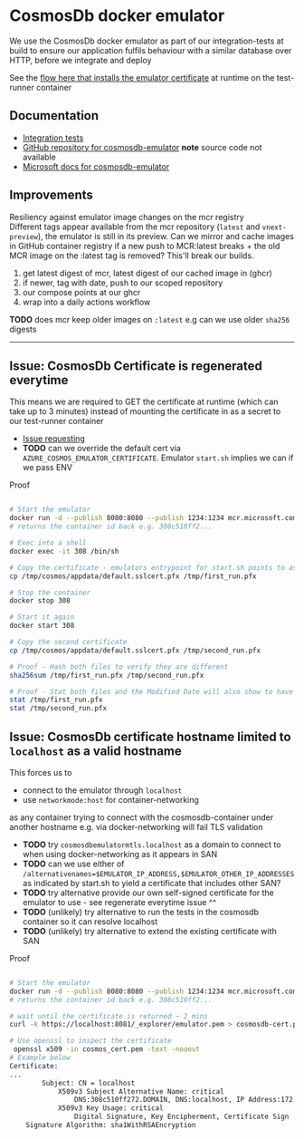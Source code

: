 # CosmosDb docker emulator

We use the CosmosDb docker emulator as part of our integration-tests at build to ensure our application fulfils behaviour with a similar database over HTTP, before we integrate and deploy

See the [flow here that installs the emulator certificate](https://github.com/DFE-Digital/get-information-about-pupils/blob/93739715c6386aa8049868ecdcf6811291b3cc93/scripts/run_integration_tests.sh#L11) at runtime on the test-runner container

## Documentation

- [Integration tests](./README.md)
- [GitHub repository for cosmosdb-emulator](https://github.com/Azure/azure-cosmos-db-emulator-docker?tab=readme-ov-file#linux-based-emulator-preview) **note** source code not available
- [Microsoft docs for cosmosdb-emulator](https://learn.microsoft.com/en-gb/azure/cosmos-db/emulator-linux)

## Improvements

Resiliency against emulator image changes on the mcr registry  
Different tags appear available from the mcr repository (`latest` and `vnext-preview`), the emulator is still in its preview.
Can we mirror and cache images in GitHub container registry if a new push to MCR:latest breaks + the old MCR image on the :latest tag is removed? This'll break our builds.

1. get latest digest of mcr, latest digest of our cached image in (ghcr)
2. if newer, tag with date, push to our scoped repository
3. our compose points at our ghcr
4. wrap into a daily actions workflow

**TODO** does mcr keep older images on `:latest` e.g can we use older `sha256` digests

---

## Issue: CosmosDb Certificate is regenerated everytime

This means we are required to GET the certificate at runtime (which can take up to 3 minutes) instead of mounting the certificate in as a secret to our test-runner container

- [Issue requesting](https://github.com/Azure/azure-cosmos-db-emulator-docker/issues/230)
- **TODO** can we override the default cert via `AZURE_COSMOS_EMULATOR_CERTIFICATE`. Emulator `start.sh` implies we can if we pass ENV

Proof

```sh

# Start the emulator
docker run -d --publish 8080:8080 --publish 1234:1234 mcr.microsoft.com/cosmosdb/linux/azure-cosmos-emulator:latest
# returns the container id back e.g. 308c510ff2...

# Exec into a shell
docker exec -it 308 /bin/sh

# Copy the certificate - emulators entrypoint for start.sh points to as a default-cert
cp /tmp/cosmos/appdata/default.sslcert.pfx /tmp/first_run.pfx

# Stop the container 
docker stop 308

# Start it again
docker start 308

# Copy the second certificate
cp /tmp/cosmos/appdata/default.sslcert.pfx /tmp/second_run.pfx

# Proof - Hash both files to verify they are different
sha256sum /tmp/first_run.pfx /tmp/second_run.pfx

# Proof - Stat both files and the Modified Date will also show to have changed
stat /tmp/first_run.pfx
stat /tmp/second_run.pfx
```

## Issue: CosmosDb certificate hostname limited to `localhost` as a valid hostname

This forces us to

- connect to the emulator through `localhost`
- use `networkmode:host` for container-networking

as any container trying to connect with the cosmosdb-container under another hostname e.g. via docker-networking will fail TLS validation

- **TODO** try `cosmosdbemulatormtls.localhost` as a domain to connect to when using docker-networking as it appears in SAN
- **TODO** can we use either of `/alternativenames=$EMULATOR_IP_ADDRESS,$EMULATOR_OTHER_IP_ADDRESSES` as indicated by start.sh to yield a certificate that includes other SAN?
- **TODO** try alternative provide our own self-signed certificate for the emulator to use - see regenerate everytime issue ^^
- **TODO** (unlikely) try alternative to run the tests in the cosmosdb container so it can resolve localhost
- **TODO** (unlikely) try alternative to extend the existing certificate with SAN

Proof

```sh

# Start the emulator
docker run -d --publish 8080:8080 --publish 1234:1234 mcr.microsoft.com/cosmosdb/linux/azure-cosmos-emulator:latest
# returns the container id back e.g. 308c510ff2...

# wait until the certificate is returned ~ 2 mins
curl -k https://localhost:8081/_explorer/emulator.pem > cosmosdb-cert.pem

# Use openssl to inspect the certificate
 openssl x509 -in cosmos_cert.pem -text -nooout
# Example below
Certificate:
...
        Subject: CN = localhost 
            X509v3 Subject Alternative Name: critical
                DNS:308c510ff272.DOMAIN, DNS:localhost, IP Address:172.17.0.2, IP Address:127.0.0.1, IP Address:172.17.0.2, IP Address:172.17.0.2, IP Address:172.17.0.2, DNS:172.17.0.2, DNS:127.0.0.1, DNS:172.17.0.2, DNS:172.17.0.2, DNS:cosmosdbemulatormtls.localhost
            X509v3 Key Usage: critical
                Digital Signature, Key Encipherment, Certificate Sign
    Signature Algorithm: sha1WithRSAEncryption
```
